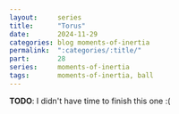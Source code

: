 ```yaml
---
layout:     series
title:      "Torus"
date:       2024-11-29
categories: blog moments-of-inertia
permalink:  ":categories/:title/"
part:       28
series:     moments-of-inertia
tags:       moments-of-inertia, ball
---
```


**TODO**: I didn't have time to finish this one :(

<!-- 
**TODO** Something is wrong

## Parameterizing the Volume

We use modified spherical coordinates, which we have to express in Cartesian coordinates.

$$
\b{r}(q, \gamma, \phi) = (R_1 + q \cos \gamma) \cos \phi \; \u{x} +(R_1 + q \cos \gamma) \sin \phi \; \u{y} + q \sin \gamma \; \u{z} \\[10pt]
V = \{ \b{r}(q, \gamma, \phi) \ : \ 0 \leq q \leq R_2 \quad 0 \leq \gamma < 2\pi \quad 0 \leq \phi < 2\pi \}
$$

Here we have a foreign geometry. However, our rigorous approach means we can just churn through the calculus.

$$
\frac{\partial \b{r}}{\partial q} dq = (\cos \gamma \cos \phi \; \u{x} + \cos \gamma \sin \phi \; \u{y} + \sin \gamma \; \u{z}) dq
\\[10pt]
\frac{\partial \b{r}}{\partial \gamma} d\gamma = (- q \sin \gamma \cos \phi \; \u{x} - q \sin \gamma \sin \phi \; \u{y} + q \cos \gamma \; \u{z}) d\gamma
\\[10pt]
\frac{\partial \b{r}}{\partial \phi} d\phi = (-(R_1 + q \cos \gamma) \sin \phi \; \u{x} + (R_1 + q \cos \gamma) \cos \phi \; \u{y}) d\phi
$$

= (R_1 + q \cos \gamma) \; d\phi \; \u{\phi}

There actually are toroidal coordinates, but I don't want to get into that. So we'll do it the hard way using Cartesian coordinates.

$$
\begin{align}
    dV &= \left \lvert \begin{array}{ccc}
        \cos \gamma \cos \phi \; dq & \cos \gamma \sin \phi \; dq & \sin \gamma \; dq \\
        - q \sin \gamma \cos \phi \; d\gamma & - q \sin \gamma \sin \phi \; d\gamma & - q \cos \gamma \; d\gamma \\
        -(R_1 + q \cos \gamma) \sin \phi \; d\phi & (R_1 + q \cos \gamma) \cos \phi \; d\phi & 0
    \end{array} \right \rvert 
    \\[10pt]

    &= (-(R_1 + q \cos \gamma) \sin \phi \; d\phi) \cdot \left \lvert \begin{array}{cc}
        \cos \gamma \cos \phi \; dq & \cos \gamma \sin \phi \; dq \\
        - q \sin \gamma \cos \phi \; d\gamma & - q \sin \gamma \sin \phi \; d\gamma
    \end{array} \right \rvert
    - ((R_1 + q \cos \gamma) \cos \phi \; d\phi) \cdot \left \lvert \begin{array}{cc}
        \cos \gamma \cos \phi \; dq & \sin \gamma \; dq \\
        - q \sin \gamma \cos \phi \; d\gamma & - q \cos \gamma \; d\gamma
    \end{array} \right \rvert
    + (0) \cdot \left \lvert \begin{array}{cc}
        \cos \gamma \sin \phi \; dq & \sin \gamma \; dq \\
        - q \sin \gamma \sin \phi \; d\gamma & - q \cos \gamma \; d\gamma
    \end{array} \right \rvert
    \\[10pt]

    &= (-(R_1 + q \cos \gamma) \sin \phi \; d\phi) \left [ - q \; \sin \gamma \cos \gamma \sin \phi \cos \phi \; dq \; d\gamma + q \; \sin \gamma \cos \gamma \sin \phi \cos \phi \; dq \; d\gamma \right ]
    - ((R_1 + q \cos \gamma) \cos \phi \; d\phi) \left [ - q \; \cos^2 \gamma \cos \phi \; dq \; d\gamma + q \; \sin^2 \gamma \cos \phi \; dq \; d\gamma \right ]
    \\[10pt]

    &= q (R_1 + q \cos \gamma) ( \cos^2 \gamma - \sin^2 \gamma ) \cos^2 \phi  \; dq \; d\gamma \; d\phi 
\end{align}
$$

## Mass

$$
\begin{align}
    M &= \int dm \\[10pt]
    &= \rho \int dV \\[10pt]
    &= \rho \int_{0}^{R_2} \int_{0}^{2\pi} \int_{0}^{2\pi} q (R_1 + q \cos \gamma) ( \cos^2 \gamma - \sin^2 \gamma ) \cos^2 \phi \; dq \; d\gamma \; d\phi  \\[10pt]
    &= \rho \left ( \int_{0}^{R_2} \int_{0}^{2\pi} (q R_1 + q^2 \cos \gamma) ( \cos^2 \gamma - \sin^2 \gamma ) \; dq \; d\gamma \right ) \left ( \int_{0}^{2\pi} \cos^2 \phi \; d\phi \right ) \\[10pt]
    &= \rho \left ( \int_{0}^{2\pi} (\tfrac{1}{2} R_2^2 R_1 + \tfrac{1}{3} R_2^3 \cos \gamma) ( \cos^2 \gamma - \sin^2 \gamma ) \; d\gamma \right ) \left ( \pi \right ) \\[10pt]
    &= \rho \cdot \pi \int_{0}^{2\pi} [\tfrac{1}{2} R_2^2 R_1 ( \cos^2 \gamma - \sin^2 \gamma ) + \tfrac{1}{3} R_2^3 ( \cos^3 \gamma - \sin^2 \gamma \cos \gamma )] \; d\gamma \\[10pt]
    &= \rho \cdot \pi [\tfrac{1}{2} R_2^2 R_1 \left ( \frac{\pi}{2} - \frac{\pi}{2} \right ) + \tfrac{1}{3} R_2^3 ( 0 - 0 )] \\[10pt]
\end{align}
$$

<br>

## Moment of Inertia About Any Diameter

$$
\begin{align}
    I &= \int r_{axis}^2 \; dm \\[10pt]
    &= \rho \int r_{axis}^2 \; dV \\[10pt]
    &= \rho \int_{0}^{1} \int_{0}^{\pi} \int_{0}^{2 \pi} (a^2 t^2 \sin^2 \theta \cos^2 \phi + b^2 t^2 \sin^2 \theta \sin^2 \phi) \; abc \; t^2 \sin \theta \; dt \; d\theta \; d\phi \\[10pt]
    &= \rho \cdot abc \left ( \int_{0}^{1} t^4 \; dt \right ) \left ( \int_{0}^{\pi} \sin^3 \theta \; d\theta \right ) \left ( \int_{0}^{2\pi} (a^2 \cos^2 \phi + b^2 \sin^2 \phi) d \phi \right ) \\[10pt]
    &= \rho \cdot abc \left ( \frac{1}{5} \right ) \left ( \frac{4}{3} \right ) \left ( \pi a^2 + \pi b^2 \right ) \\[10pt]
    &= \rho \cdot \tfrac{4}{15} \pi abc (a^2 + b^2) \\[10pt]
    &= \tfrac{1}{5} M (a^2 + b^2)
\end{align}
$$

<br>

## Inertia Tensor

$$
I = \begin{bmatrix}
    \frac{1}{5} M (b^2 + c^2) & 0 & 0 \\
    0  & \frac{1}{5} M (c^2 + a^2) & 0 \\
    0  & 0 & \frac{1}{5} M (a^2 + b^2)
\end{bmatrix}
= \tfrac{1}{5} M \begin{bmatrix}
    b^2 + c^2 & 0 & 0 \\
    0  & c^2 + a^2 & 0 \\
    0  & 0 & a^2 + b^2
\end{bmatrix}
$$ -->